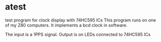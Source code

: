 # atest
test program for clock display with 74HC595 ICs
This program runs on one of my Z80 computers. It implements a bcd clock in software.

The input is a 1PPS signal.  Output is on LEDs connected to 74HC595 ICs


